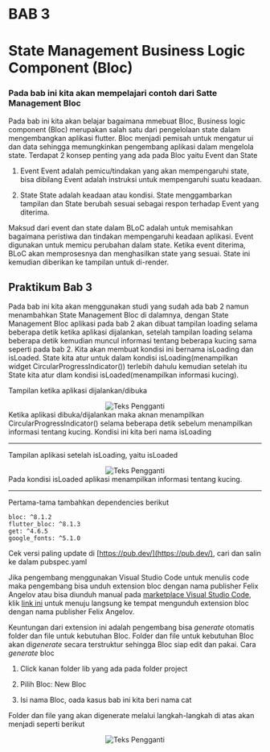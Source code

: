 # BAB 3
# State Management Business Logic Component (Bloc)
### Pada bab ini kita akan mempelajari contoh dari Satte Management Bloc
Pada bab ini kita akan belajar bagaimana mmebuat Bloc, Business logic component (Bloc) merupakan salah satu dari pengelolaan state dalam mengembangkan aplikasi flutter. Bloc menjadi pemisah untuk mengatur ui dan data sehingga memungkinkan pengembang aplikasi dalam mengelola state. Terdapat 2 konsep penting yang ada pada Bloc yaitu Event dan State

1. Event
Event adalah pemicu/tindakan yang akan mempengaruhi state, bisa dibilang Event adalah instruksi untuk mempengaruhi suatu keadaan.

2. State
State adalah keadaan atau kondisi. State menggambarkan tampilan dan State berubah sesuai sebagai respon terhadap Event yang diterima.

Maksud dari event dan state dalam BLoC adalah untuk memisahkan bagaimana peristiwa dan tindakan mempengaruhi keadaan aplikasi. Event digunakan untuk memicu perubahan dalam state. Ketika event diterima, BLoC akan memprosesnya dan menghasilkan state yang sesuai. State ini kemudian diberikan ke tampilan untuk di-render.
## Praktikum Bab 3
Pada bab ini kita akan menggunakan studi yang sudah ada bab 2 namun menambahkan State Management Bloc di dalamnya, dengan State Management Bloc aplikasi pada bab 2 akan dibuat tampilan loading selama beberapa detik ketika aplikasi dijalankan, setelah tampilan loading selama beberapa detik kemudian muncul informasi tentang beberapa kucing sama seperti pada bab 2. Kita akan membuat kondisi ini bernama isLoading dan isLoaded. State kita atur untuk dalam kondisi isLoading(menampilkan widget CircularProgressIndicator()) terlebih dahulu kemudian setelah itu State kita atur dlam kondisi isLoaded(menampilkan informasi kucing).

Tampilan ketika aplikasi dijalankan/dibuka
<div align="center">
  <img src="https://github.com/Rokel15/testing_modulMCS/blob/main/Images/bab%203/isLoading.PNG" alt="Teks Pengganti">
</div>
Ketika aplikasi dibuka/dijalankan maka aknan menampilkan CircularProgressIndicator() selama beberapa detik sebelum menampilkan informasi tentang kucing. Kondisi ini kita beri nama isLoading

---
Tampilan aplikasi setelah isLoading, yaitu isLoaded
<div align="center">
  <img src="https://github.com/Rokel15/testing_modulMCS/blob/main/Images/bab%203/isLoaded.PNG" alt="Teks Pengganti">
</div>
Pada kondisi isLoaded aplikasi menampilkan informasi tentang kucing.

---
Pertama-tama tambahkan dependencies berikut

    bloc: ^8.1.2
    flutter_bloc: ^8.1.3
    get: ^4.6.5
    google_fonts: ^5.1.0

Cek versi paling update di [https://pub.dev/](https://pub.dev/), cari dan salin ke dalam pubspec.yaml

Jika pengembang menggunakan Visual Studio Code untuk menulis code maka pengembang bisa unduh extension bloc dengan nama publisher Felix Angelov atau bisa diunduh manual pada [marketplace Visual Studio Code](https://marketplace.visualstudio.com/), klik [link ini](https://marketplace.visualstudio.com/items?itemName=FelixAngelov.bloc) untuk menuju langsung ke tempat mengunduh extension bloc dengan nama publisher Felix Angelov.

Keuntungan dari extension ini adalah pengembang bisa *generate* otomatis folder dan file untuk kebutuhan Bloc. Folder dan file untuk kebutuhan Bloc akan di*generate* secara terstruktur sehingga Bloc siap edit dan pakai. Cara *generate* bloc
1. Click kanan folder lib yang ada pada folder project
 
2. Pilih Bloc: New Bloc

3. Isi nama Bloc, oada kasus bab ini kita beri nama cat

Folder dan file yang akan digenerate melalui langkah-langkah di atas akan menjadi seperti berikut
<div align="center">
  <img src="https://github.com/Rokel15/testing_modulMCS/blob/main/Images/bab%203/folder%20dan%20file%20bloc.PNG" alt="Teks Pengganti">
</div>
